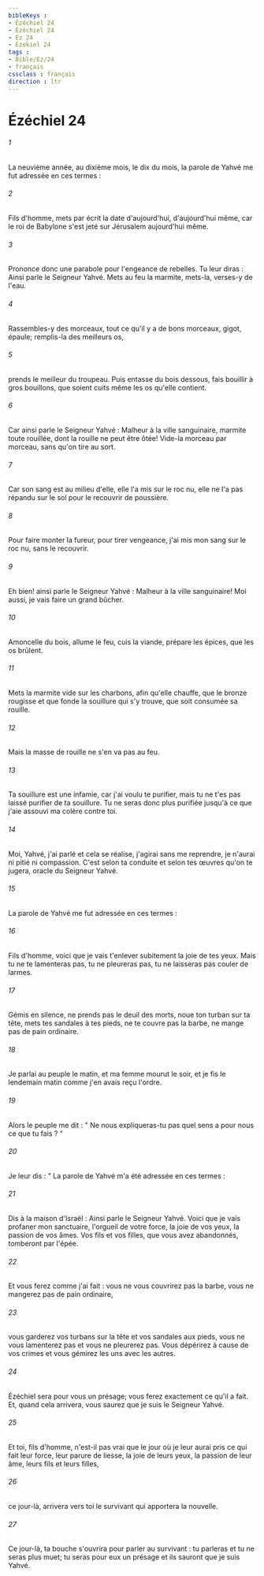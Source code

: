 ```yaml
---
bibleKeys : 
- Ézéchiel 24
- Ézéchiel 24
- Ez 24
- Ezekiel 24
tags : 
- Bible/Ez/24
- français
cssclass : français
direction : ltr
---
```


# Ézéchiel 24

###### 1
La neuvième année, au dixième mois, le dix du mois, la parole de Yahvé me fut adressée en ces termes : 
###### 2
Fils d'homme, mets par écrit la date d'aujourd'hui, d'aujourd'hui même, car le roi de Babylone s'est jeté sur Jérusalem aujourd'hui même. 
###### 3
Prononce donc une parabole pour l'engeance de rebelles. Tu leur diras : Ainsi parle le Seigneur Yahvé. Mets au feu la marmite, mets-la, verses-y de l'eau. 
###### 4
Rassembles-y des morceaux, tout ce qu'il y a de bons morceaux, gigot, épaule; remplis-la des meilleurs os, 
###### 5
prends le meilleur du troupeau. Puis entasse du bois dessous, fais bouillir à gros bouillons, que soient cuits même les os qu'elle contient. 
###### 6
Car ainsi parle le Seigneur Yahvé : Malheur à la ville sanguinaire, marmite toute rouillée, dont la rouille ne peut être ôtée! Vide-la morceau par morceau, sans qu'on tire au sort. 
###### 7
Car son sang est au milieu d'elle, elle l'a mis sur le roc nu, elle ne l'a pas répandu sur le sol pour le recouvrir de poussière. 
###### 8
Pour faire monter la fureur, pour tirer vengeance, j'ai mis mon sang sur le roc nu, sans le recouvrir. 
###### 9
Eh bien! ainsi parle le Seigneur Yahvé : Malheur à la ville sanguinaire! Moi aussi, je vais faire un grand bûcher. 
###### 10
Amoncelle du bois, allume le feu, cuis la viande, prépare les épices, que les os brûlent. 
###### 11
Mets la marmite vide sur les charbons, afin qu'elle chauffe, que le bronze rougisse et que fonde la souillure qui s'y trouve, que soit consumée sa rouille. 
###### 12
Mais la masse de rouille ne s'en va pas au feu. 
###### 13
Ta souillure est une infamie, car j'ai voulu te purifier, mais tu ne t'es pas laissé purifier de ta souillure. Tu ne seras donc plus purifiée jusqu'à ce que j'aie assouvi ma colère contre toi. 
###### 14
Moi, Yahvé, j'ai parlé et cela se réalise, j'agirai sans me reprendre, je n'aurai ni pitié ni compassion. C'est selon ta conduite et selon tes œuvres qu'on te jugera, oracle du Seigneur Yahvé. 
###### 15
La parole de Yahvé me fut adressée en ces termes : 
###### 16
Fils d'homme, voici que je vais t'enlever subitement la joie de tes yeux. Mais tu ne te lamenteras pas, tu ne pleureras pas, tu ne laisseras pas couler de larmes. 
###### 17
Gémis en silence, ne prends pas le deuil des morts, noue ton turban sur ta tête, mets tes sandales à tes pieds, ne te couvre pas la barbe, ne mange pas de pain ordinaire. 
###### 18
Je parlai au peuple le matin, et ma femme mourut le soir, et je fis le lendemain matin comme j'en avais reçu l'ordre. 
###### 19
Alors le peuple me dit : " Ne nous expliqueras-tu pas quel sens a pour nous ce que tu fais ? " 
###### 20
Je leur dis : " La parole de Yahvé m'a été adressée en ces termes : 
###### 21
Dis à la maison d'Israël : Ainsi parle le Seigneur Yahvé. Voici que je vais profaner mon sanctuaire, l'orgueil de votre force, la joie de vos yeux, la passion de vos âmes. Vos fils et vos filles, que vous avez abandonnés, tomberont par l'épée. 
###### 22
Et vous ferez comme j'ai fait : vous ne vous couvrirez pas la barbe, vous ne mangerez pas de pain ordinaire, 
###### 23
vous garderez vos turbans sur la tête et vos sandales aux pieds, vous ne vous lamenterez pas et vous ne pleurerez pas. Vous dépérirez à cause de vos crimes et vous gémirez les uns avec les autres. 
###### 24
Ézéchiel sera pour vous un présage; vous ferez exactement ce qu'il a fait. Et, quand cela arrivera, vous saurez que je suis le Seigneur Yahvé. 
###### 25
Et toi, fils d'homme, n'est-il pas vrai que le jour où je leur aurai pris ce qui fait leur force, leur parure de liesse, la joie de leurs yeux, la passion de leur âme, leurs fils et leurs filles, 
###### 26
ce jour-là, arrivera vers toi le survivant qui apportera la nouvelle. 
###### 27
Ce jour-là, ta bouche s'ouvrira pour parler au survivant : tu parleras et tu ne seras plus muet; tu seras pour eux un présage et ils sauront que je suis Yahvé. 
